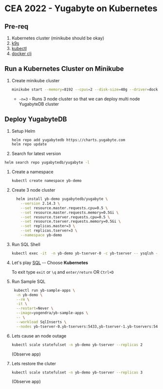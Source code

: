 # CEA 2022 - Yugabyte on Kubernetes

## Pre-req

1. Kubernetes cluster (minikube should be okay)
2. [k9s](https://k9scli.io/)
3. [kubectl](https://kubernetes.io/docs/tasks/tools/)
4. [docker cli](https://docs.docker.com/get-docker/)

## Run a Kubernetes Cluster on  Minikube

1. Create minikube cluster

    ```bash
    minikube start --memory=8192 --cpus=2 --disk-size=40g --driver=docker  -n=4
    ```

    - `-n=3` - Runs 3 node cluster so that we can deploy multi node YugabyteDB cluster

## Deploy YugabyteDB

1. Setup Helm

    ```bash
    helm repo add yugabytedb https://charts.yugabyte.com
    helm repo update
    ```

1. Search for latest version

  ```bash
  helm search repo yugabytedb/yugabyte -l
  ```

1. Create a namespace

    ```bash
    kubectl create namespace yb-demo
    ```

1. Create 3 node cluster

    ```bash
      helm install yb-demo yugabytedb/yugabyte \
        --version 2.14.3 \
        --set resource.master.requests.cpu=0.5 \
        --set resource.master.requests.memory=0.5Gi \
        --set resource.tserver.requests.cpu=0.5 \
        --set resource.tserver.requests.memory=0.5Gi \
        --set replicas.master=3 \
        --set replicas.tserver=3 \
        --namespace yb-demo
    ```

1. Run SQL Shell

    ```bash
    kubectl exec -it  -n yb-demo yb-tserver-0 -c yb-tserver -- ysqlsh -h yb-tserver-0
    ```

1. Let's play [SQL](https://docs.yugabyte.com/preview/quick-start/explore/ysql/) -- Choose **Kubernetes**

    To exit type `exit` or `\q` and `enter/return` OR `Ctrl+D`

1. Run Sample SQL

    ```bash
     kubectl run yb-sample-apps \
      -n yb-demo \
      --rm \
      -it \
      --restart=Never \
      --image=yogendra/yb-sample-apps \
      -- \
      --workload SqlInserts \
      --nodes yb-tserver-0.yb-tservers:5433,yb-tserver-1.yb-tservers:5433,yb-tserver-0.yb-tservers:5433
    ```

1. Lets cause an node outage

    ```bash
    kubectl scale statefulset -n yb-demo yb-tserver --replicas 2
    ```

    (Observe app)

1. Lets restore the cluter

    ```bash
    kubectl scale statefulset -n yb-demo yb-tserver --replicas 3
    ```

    (Observe app)
